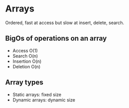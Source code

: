 # Arrays
Ordered, fast at access but slow at insert, delete, search.

## BigOs of operations on an array
- Access O(1)
- Search O(n)
- Insertion O(n)
- Deletion O(n)

## Array types 
- Static arrays: fixed size
- Dynamic arrays: dynamic size
